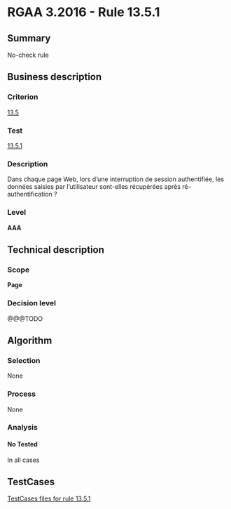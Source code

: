 # RGAA 3.2016 - Rule 13.5.1

## Summary
No-check rule


## Business description

### Criterion
[13.5](http://references.modernisation.gouv.fr/rgaa-accessibilite/2016/criteres.html#crit-13-5)

### Test
[13.5.1](http://references.modernisation.gouv.fr/rgaa-accessibilite/2016/criteres.html#test-13-5-1)

### Description
<div lang="fr">Dans chaque page Web, lors d&#x2019;une interruption de session authentifi&#xE9;e, les donn&#xE9;es saisies par l&#x2019;utilisateur sont-elles r&#xE9;cup&#xE9;r&#xE9;es apr&#xE8;s r&#xE9;-authentification&nbsp;?</div>

### Level
**AAA**


## Technical description

### Scope
**Page**

### Decision level
@@@TODO


## Algorithm

### Selection
None

### Process
None

### Analysis

#### No Tested
In all cases


##  TestCases

[TestCases files for rule 13.5.1](https://github.com/Asqatasun/Asqatasun/tree/develop/rules/rules-rgaa3.2016/src/test/resources/testcases/rgaa32016/Rgaa32016Rule130501/)


